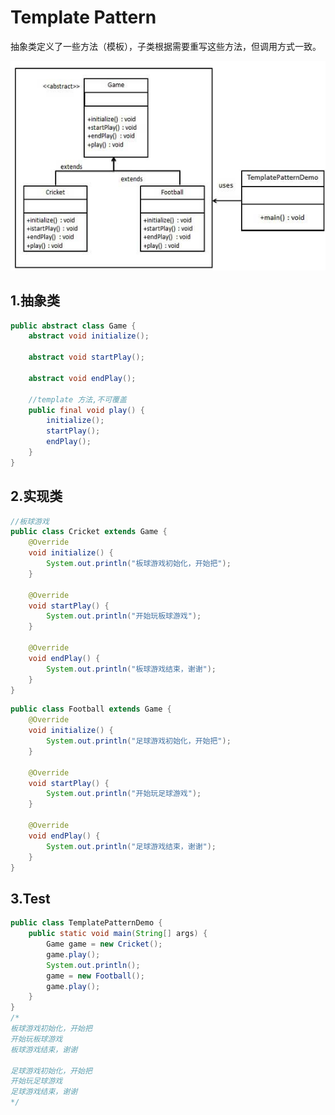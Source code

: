 # Template Pattern
抽象类定义了一些方法（模板），子类根据需要重写这些方法，但调用方式一致。

![template_pattern_uml_diagram](./template_pattern_uml_diagram.jpg?raw=true)

## 1.抽象类
```java
public abstract class Game {
    abstract void initialize();

    abstract void startPlay();

    abstract void endPlay();

    //template 方法,不可覆盖
    public final void play() {
        initialize();
        startPlay();
        endPlay();
    }
}
```
## 2.实现类
```java
//板球游戏
public class Cricket extends Game {
    @Override
    void initialize() {
        System.out.println("板球游戏初始化，开始把");
    }

    @Override
    void startPlay() {
        System.out.println("开始玩板球游戏");
    }

    @Override
    void endPlay() {
        System.out.println("板球游戏结束，谢谢");
    }
}
```
```java
public class Football extends Game {
    @Override
    void initialize() {
        System.out.println("足球游戏初始化，开始把");
    }

    @Override
    void startPlay() {
        System.out.println("开始玩足球游戏");
    }

    @Override
    void endPlay() {
        System.out.println("足球游戏结束，谢谢");
    }
}
```
## 3.Test
```java
public class TemplatePatternDemo {
    public static void main(String[] args) {
        Game game = new Cricket();
        game.play();
        System.out.println();
        game = new Football();
        game.play();
    }
}
/*
板球游戏初始化，开始把
开始玩板球游戏
板球游戏结束，谢谢

足球游戏初始化，开始把
开始玩足球游戏
足球游戏结束，谢谢
*/
```